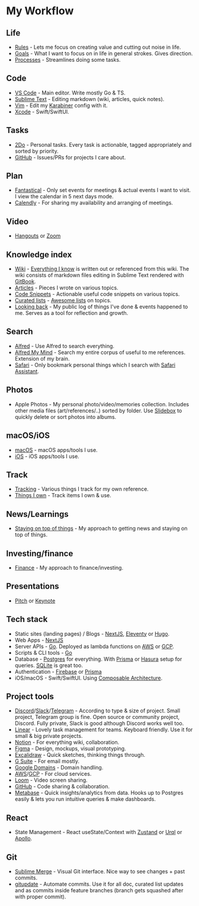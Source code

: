 # My Workflow

## Life

- [Rules](../focusing/rules.md) - Lets me focus on creating value and cutting out noise in life.
- [Goals](../focusing/goals.md) - What I want to focus on in life in general strokes. Gives direction.
- [Processes](../focusing/processes.md) - Streamlines doing some tasks.

## Code

- [VS Code](../text-editors/vs-code/vs-code.md) - Main editor. Write mostly Go & TS.
- [Sublime Text](../text-editors/sublime-text/sublime-text.md) - Editing markdown (wiki, articles, quick notes).
- [Vim](../text-editors/vim/vim.md) - Edit my [Karabiner](../macOS/apps/karabiner/karabiner.md) config with it.
- [Xcode](../macOS/apps/xcode/xcode.md) - Swift/SwiftUI.

## Tasks

- [2Do](../macOS/apps/2do.md) - Personal tasks. Every task is actionable, tagged appropriately and sorted by priority.
- [GitHub](../open-source/github/github.md) - Issues/PRs for projects I care about.

## Plan

- [Fantastical](../macOS/apps/fantastical.md) - Only set events for meetings & actual events I want to visit. I view the calendar in 5 next days mode.
- [Calendly](https://calendly.com/) - For sharing my availability and arranging of meetings.

## Video

- [Hangouts](https://hangouts.google.com) or [Zoom](http://zoom.us)

## Knowledge index

- [Wiki](../readme.md) - [Everything I know](everything-I-know.md) is written out or referenced from this wiki. The wiki consists of markdown files editing in Sublime Text rendered with [GitBook](https://www.gitbook.com).
- [Articles](my-articles.md) - Pieces I wrote on various topics.
- [Code Snippets](https://code.nikitavoloboev.xyz) - Actionable useful code snippets on various topics.
- [Curated lists](https://github.com/learn-anything/curated-lists) - [Awesome lists](https://github.com/sindresorhus/awesome) on topics.
- [Looking back](../looking-back/looking-back.md) - My public log of things I've done & events happened to me. Serves as a tool for reflection and growth.

## Search

- [Alfred](../macOS/apps/alfred/alfred.md) - Use Alfred to search everything.
- [Alfred My Mind](https://github.com/nikitavoloboev/alfred-my-mind) - Search my entire corpus of useful to me references. Extension of my brain.
- [Safari](../web/browsers/safari.md) - Only bookmark personal things which I search with [Safari Assistant](https://github.com/deanishe/alfred-safari-assistant).

## Photos

- Apple Photos - My personal photo/video/memories collection. Includes other media files (art/references/..) sorted by folder. Use [Slidebox](http://slidebox.co/) to quickly delete or sort photos into albums.

## macOS/iOS

- [macOS](https://github.com/nikitavoloboev/my-mac-os) - macOS apps/tools I use.
- [iOS](https://github.com/nikitavoloboev/my-ios) - iOS apps/tools I use.

## Track

- [Tracking](tracking.md) - Various things I track for my own reference.
- [Things I own](things.md) - Track items I own & use.

## News/Learnings

- [Staying on top of things](../research/staying-on-top-of-things.md) - My approach to getting news and staying on top of things.

## Investing/finance

- [Finance](../economy/finance.md) - My approach to finance/investing.

## Presentations

- [Pitch](https://pitch.com/) or [Keynote](https://www.apple.com/keynote/)

## Tech stack

- Static sites (landing pages) / Blogs - [NextJS](https://nextjs.org/), [Eleventy](https://www.11ty.dev) or [Hugo](https://gohugo.io).
- Web Apps - [NextJS](https://nextjs.org/)
- Server APIs - [Go](https://golang.org/). Deployed as lambda functions on [AWS](https://aws.amazon.com/lambda/) or [GCP](https://cloud.google.com/functions).
- Scripts & CLI tools - [Go](https://golang.org/)
- Database - [Postgres](https://www.postgresql.org) for everything. With [Prisma](https://www.prisma.io/) or [Hasura](https://hasura.io) setup for queries. [SQLite](https://www.sqlite.org) is great too.
- Authentication - [Firebase](https://firebase.google.com/docs/auth) or [Prisma](https://v1.prisma.io/docs/1.2/reference/migration-guides/authentication-and-authorization-yaeco6ieth)
- iOS/macOS - Swift/SwiftUI. Using [Composable Architecture](https://github.com/pointfreeco/swift-composable-architecture).

## Project tools

- [Discord](../tools/discord.md)/[Slack](../tools/slack.md)/[Telegram](../tools/telegram.md) - According to type & size of project. Small project, Telegram group is fine. Open source or community project, Discord. Fully private, Slack is good although Discord works well too.
- [Linear](https://linear.app/) - Lovely task management for teams. Keyboard friendly. Use it for small & big private projects.
- [Notion](../tools/notion.md) - For everything wiki, collaboration.
- [Figma](../design/figma/figma.md) - Design, mockups, visual prototyping.
- [Excalidraw](https://excalidraw.com/) - Quick sketches, thinking things through.
- [G Suite](https://gsuite.google.com) - For email mostly.
- [Google Domains](https://domains.google) - Domain handling.
- [AWS](../cloud-computing/aws/aws.md)/[GCP](https://cloud.google.com) - For cloud services.
- [Loom](https://www.loom.com/) - Video screen sharing.
- [GitHub](https://github.com) - Code sharing & collaboration.
- [Metabase](https://www.metabase.com/) - Quick insights/analytics from data. Hooks up to Postgres easily & lets you run intuitive queries & make dashboards.

## React

- State Management - React useState/Context with [Zustand](https://github.com/react-spring/zustand) or [Urql](https://github.com/FormidableLabs/urql) or [Apollo](https://www.apollographql.com).

## Git

- [Sublime Merge](https://simgenie.app/) - Visual Git interface. Nice way to see changes + past commits.
- [gitupdate](https://github.com/nikitavoloboev/gitupdate) - Automate commits. Use it for all doc, curated list updates and as commits inside feature branches (branch gets squashed after with proper commit).
